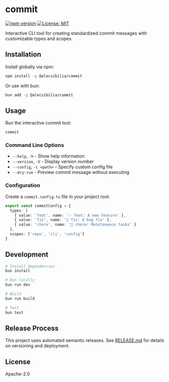 # commit

[![npm version](https://badge.fury.io/js/%40alecsibilia%2Fcommit.svg)](https://badge.fury.io/js/%40alecsibilia%2Fcommit)
[![License: MIT](https://img.shields.io/badge/License-MIT-yellow.svg)](https://opensource.org/licenses/MIT)

Interactive CLI tool for creating standardized commit messages with customizable types and scopes.

## Installation

Install globally via npm:

```bash
npm install -g @alecsibilia/commit
```

Or use with bun:

```bash
bun add -g @alecsibilia/commit
```

## Usage

Run the interactive commit tool:

```bash
commit
```

### Command Line Options

- `--help`, `-h` - Show help information
- `--version`, `-V` - Display version number
- `--config`, `-c <path>` - Specify custom config file
- `--dry-run` - Preview commit message without executing

### Configuration

Create a `commit.config.ts` file in your project root:

```typescript
export const commitConfig = {
  types: [
    { value: 'feat', name: '✨ feat: A new feature' },
    { value: 'fix', name: '🐛 fix: A bug fix' },
    { value: 'chore', name: '🧹 chore: Maintenance tasks' }
  ],
  scopes: ['repo', 'cli', 'config']
}
```

## Development

```bash
# Install dependencies
bun install

# Run locally
bun run dev

# Build
bun run build

# Test
bun test
```

## Release Process

This project uses automated semantic releases. See [RELEASE.md](./RELEASE.md) for details on versioning and deployment.

## License

Apache-2.0
